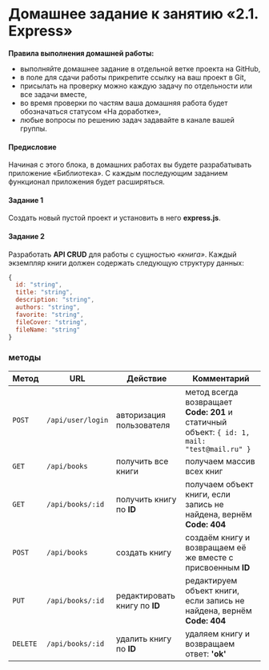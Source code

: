 # Домашнее задание к занятию «2.1. Express»

**Правила выполнения домашней работы:**

- выполняйте домашнее задание в отдельной ветке проекта на GitHub,
- в поле для сдачи работы прикрепите ссылку на ваш проект в Git,
- присылать на проверку можно каждую задачу по отдельности или все задачи вместе,
- во время проверки по частям ваша домашняя работа будет обозначаться статусом «На доработке»,
- любые вопросы по решению задач задавайте в канале вашей группы.

#### Предисловие

Начиная с этого блока, в домашних работах вы будете разрабатывать приложение «Библиотека». С каждым последующим заданием функционал приложения будет расширяться.

#### Задание 1

Создать новый пустой проект и установить в него **express.js**.

#### Задание 2

Разработать **API CRUD** для работы с сущностью _«книга»_. Каждый экземпляр книги должен содержать следующую структуру данных:

```javascript
{
  id: "string",
  title: "string",
  description: "string",
  authors: "string",
  favorite: "string",
  fileCover: "string",
  fileName: "string"
}
```

### методы

| Метод    | URL               | Действие                      | Комментарий                                                                                 |
| -------- | ----------------- | ----------------------------- | ------------------------------------------------------------------------------------------- |
| `POST`   | `/api/user/login` | авторизация пользователя      | метод всегда возвращает **Code: 201** и статичный объект: `{ id: 1, mail: "test@mail.ru" }` |
| `GET`    | `/api/books`      | получить все книги            | получаем массив всех книг                                                                   |
| `GET`    | `/api/books/:id`  | получить книгу по **ID**      | получаем объект книги, если запись не найдена, вернём **Code: 404**                         |
| `POST`   | `/api/books`      | создать книгу                 | создаём книгу и возвращаем её же вместе с присвоенным **ID**                                |
| `PUT`    | `/api/books/:id`  | редактировать книгу по **ID** | редактируем объект книги, если запись не найдена, вернём **Code: 404**                      |
| `DELETE` | `/api/books/:id`  | удалить книгу по **ID**       | удаляем книгу и возвращаем ответ: **'ok'**                                                  |
